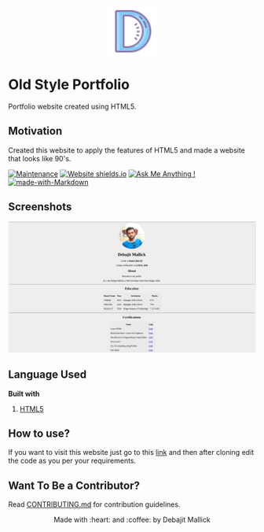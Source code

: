 <p align="center">
 <img height="100" width="100" src="icons/d.png">
</p>

# Old Style Portfolio

Portfolio website created using HTML5.

## Motivation

Created this website to apply the features of HTML5 and made a website that looks like 90's.

[![Maintenance](https://img.shields.io/badge/Maintained%3F-yes-green.svg)](https://github.com/debajit13/Old-Style-Portfolio/graphs/commit-activity) [![Website shields.io](https://img.shields.io/website-up-down-green-red/http/shields.io.svg)](https://debajit13.github.io/Old-Style-Portfolio/) [![Ask Me Anything !](https://img.shields.io/badge/Ask%20me-anything-1abc9c.svg)](https://github.com/debajit13/Old-Style-Portfolio/issues) [![made-with-Markdown](https://img.shields.io/badge/Made%20with-Markdown-1f425f.svg)](http://commonmark.org)

## Screenshots

<img src="images/screenshot.png">

## Language Used

**Built with**

1. [HTML5](https://developer.mozilla.org/en-US/docs/Web/HTML)

## How to use?

If you want to visit this website just go to this [link](https://debajit13.github.io/Old-Style-Portfolio/) and then after cloning edit the code as you per your requirements.

## Want To Be a Contributor?

Read [CONTRIBUTING.md](./CONTRIBUTING.md) for contribution guidelines.

<p align="center">Made with :heart: and :coffee: by Debajit Mallick</p>

